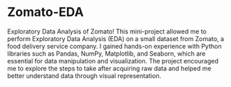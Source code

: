 # Zomato-EDA
Exploratory Data Analysis of Zomato!
This mini-project allowed me to perform Exploratory Data Analysis (EDA) on a small dataset from Zomato, a food delivery service company. I gained hands-on experience with Python libraries such as Pandas, NumPy, Matplotlib, and Seaborn, which are essential for data manipulation and visualization. The project encouraged me to explore the steps to take after acquiring raw data and helped me better understand data through visual representation.
